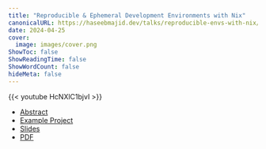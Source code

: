 ```yaml
---
title: "Reproducible & Ephemeral Development Environments with Nix"
canonicalURL: https://haseebmajid.dev/talks/reproducible-envs-with-nix/
date: 2024-04-25
cover:
  image: images/cover.png
ShowToc: false
ShowReadingTime: false
ShowWordCount: false
hideMeta: false
---
```


{{< youtube HcNXlC1bjvI >}}

- [Abstract](https://www.conf42.com/Golang_2024_Haseeb_Majid_using_nix_reproducible)
- [Example Project](https://gitlab.com/hmajid2301/optinix)
- [Slides](/slides/reproducible-envs-with-nix)
- [PDF](https://gitlab.com/hmajid2301/blog/-/blob/main/content/slides/reproducible-envs-with-nix/slides.pdf)
